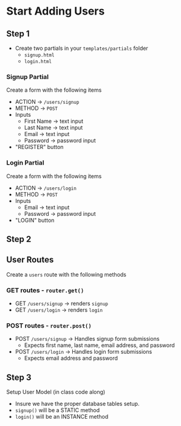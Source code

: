 # Start Adding Users

## Step 1

* Create two partials in your `templates/partials` folder
  * `signup.html`
  * `login.html`

### Signup Partial

Create a form with the following items

* ACTION -> `/users/signup`
* METHOD -> `POST`
* Inputs
  * First Name -> text input
  * Last Name -> text input
  * Email -> text input
  * Password -> password input
* "REGISTER" button

### Login Partial

Create a form with the following items

* ACTION -> `/users/login`
* METHOD -> `POST`
* Inputs
  * Email -> text input
  * Password -> password input
* "LOGIN" button

## Step 2

## User Routes

Create a `users` route with the following methods

### GET routes - `router.get()`

* GET `/users/signup` -> renders `signup`
* GET `/users/login` -> renders `login`

### POST routes - `router.post()`

* POST `/users/signup` -> Handles signup form submissions
  * Expects first name, last name, email address, and password
* POST `/users/login` -> Handles login form submissions
  * Expects email address and password

## Step 3

Setup User Model (in class code along)

* Insure we have the proper database tables setup.
* `signup()` will be a STATIC method
* `login()` will be an INSTANCE method
